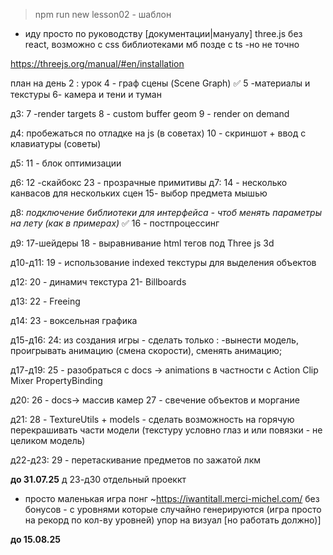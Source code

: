 > npm run new lesson02 - шаблон 

- иду просто по руководству [документации|мануалу] three.js 
без react, возможно с css библиотеками мб позде с ts -но не точно


https://threejs.org/manual/#en/installation

план на день 2 :
урок 4 - граф сцены (Scene Graph) ✅
5 -материалы и текстуры
6- камера и тени и туман

д3:
7 -render targets
8 - custom buffer geom
9 - render on demand

д4:
пробежаться по отладке на js (в советах)
10 - скриншот + ввод с клавиатуры (советы)

д5:
11 - блок оптимизации

д6:
12 -скайбокс
23 - прозрачные примитивы
д7:
14 - несколько канвасов для нескольких сцен
15- выбор предмета мышью

д8:
*подключение библиотеки для интерфейса - чтоб менять параметры на лету (как в примерах)* ✅
16 - постпроцессинг

д9:
17-шейдеры
18 - выравнивание html тегов под Three js 3d

д10-д11:
19 - использование indexed текстуры для выделения объектов

д12:
20 - динамич текстура
21- Billboards

д13:
22  - Freeing 

д14:
23 - воксельная графика

д15-д16:
24: из создания игры - сделать только :
-вынести модель, проигрывать анимацию (смена скорости), сменять анимацию;

д17-д19:
25 - разобраться с docs -> animations в частности с Action Clip Mixer PropertyBinding

д20:
26 - docs-> массив камер 
27 - свечение объектов и моргание

д21:
 28  - TextureUtils + models - сделать возможность на горячую перекрашивать части модели (текстуру условно глаз и или повязки - не целиком модель)

д22-д23:
29 - перетаскивание предметов по зажатой лкм



____до 31.07.25____
д 23-д30
отдельный проеккт 
- просто маленькая игра понг ~https://iwantitall.merci-michel.com/ 
без бонусов - с уровнями которые случайно генерируются (игра просто на рекорд по кол-ву уровней) упор на визуал [но работать должно)] 

____до 15.08.25____